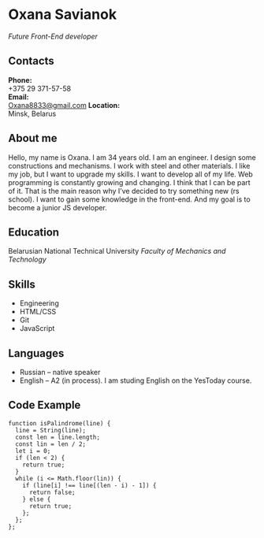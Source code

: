 # Oxana Savianok
*Future Front-End developer*

## Contacts
**Phone:**\
+375 29 371-57-58\
**Email:**\
Oxana8833@gmail.com
**Location:**\
Minsk, Belarus

## About me
Hello, my name is Oxana. I am 34 years old. I am an engineer. I design some constructions and mechanisms. I work with steel and other materials. I like my job, but I want to upgrade my skills. I want to develop all of my life.
Web programming is constantly growing and changing. I think that I can be part of it. That is the main reason why I’ve decided to try something new (rs school). I want to gain some knowledge in the front-end. And my goal is to become a junior JS developer.

## Education
Belarusian National Technical University
*Faculty of Mechanics and Technology*

## Skills
+ Engineering
+ HTML/CSS
+ Git
+ JavaScript

## Languages
+ Russian – native speaker
+ English – A2 (in process). I am studing English on the YesToday course.

## Code Example
```
function isPalindrome(line) {
  line = String(line);
  const len = line.length;
  const lin = len / 2;
  let i = 0;
  if (len < 2) {
    return true;
  }
  while (i <= Math.floor(lin)) {
    if (line[i] !== line[(len - i) - 1]) {
      return false;
    } else {
      return true;
    };
  };
};
```